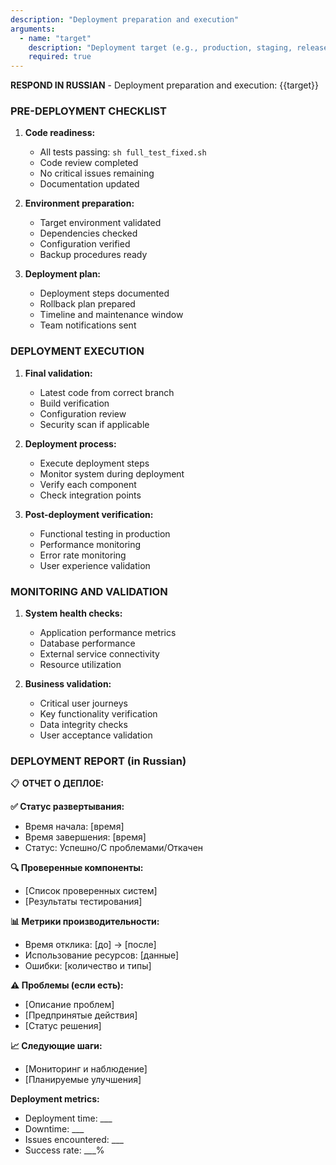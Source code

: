 ```yaml
---
description: "Deployment preparation and execution"
arguments:
  - name: "target"
    description: "Deployment target (e.g., production, staging, release version)"
    required: true
---
```


**RESPOND IN RUSSIAN** - Deployment preparation and execution: {{target}}

### PRE-DEPLOYMENT CHECKLIST
1. **Code readiness:**
   - All tests passing: `sh full_test_fixed.sh`
   - Code review completed
   - No critical issues remaining
   - Documentation updated

2. **Environment preparation:**
   - Target environment validated
   - Dependencies checked
   - Configuration verified
   - Backup procedures ready

3. **Deployment plan:**
   - Deployment steps documented
   - Rollback plan prepared
   - Timeline and maintenance window
   - Team notifications sent

### DEPLOYMENT EXECUTION
1. **Final validation:**
   - Latest code from correct branch
   - Build verification
   - Configuration review
   - Security scan if applicable

2. **Deployment process:**
   - Execute deployment steps
   - Monitor system during deployment
   - Verify each component
   - Check integration points

3. **Post-deployment verification:**
   - Functional testing in production
   - Performance monitoring
   - Error rate monitoring
   - User experience validation

### MONITORING AND VALIDATION
1. **System health checks:**
   - Application performance metrics
   - Database performance
   - External service connectivity
   - Resource utilization

2. **Business validation:**
   - Critical user journeys
   - Key functionality verification
   - Data integrity checks
   - User acceptance validation

### DEPLOYMENT REPORT (in Russian)

📋 **ОТЧЕТ О ДЕПЛОЕ:**

**✅ Статус развертывания:**
- Время начала: [время]
- Время завершения: [время]
- Статус: Успешно/С проблемами/Откачен

**🔍 Проверенные компоненты:**
- [Список проверенных систем]
- [Результаты тестирования]

**📊 Метрики производительности:**
- Время отклика: [до] → [после]
- Использование ресурсов: [данные]
- Ошибки: [количество и типы]

**⚠️ Проблемы (если есть):**
- [Описание проблем]
- [Предпринятые действия]
- [Статус решения]

**📈 Следующие шаги:**
- [Мониторинг и наблюдение]
- [Планируемые улучшения]

**Deployment metrics:**
- Deployment time: ___
- Downtime: ___
- Issues encountered: ___
- Success rate: ___%